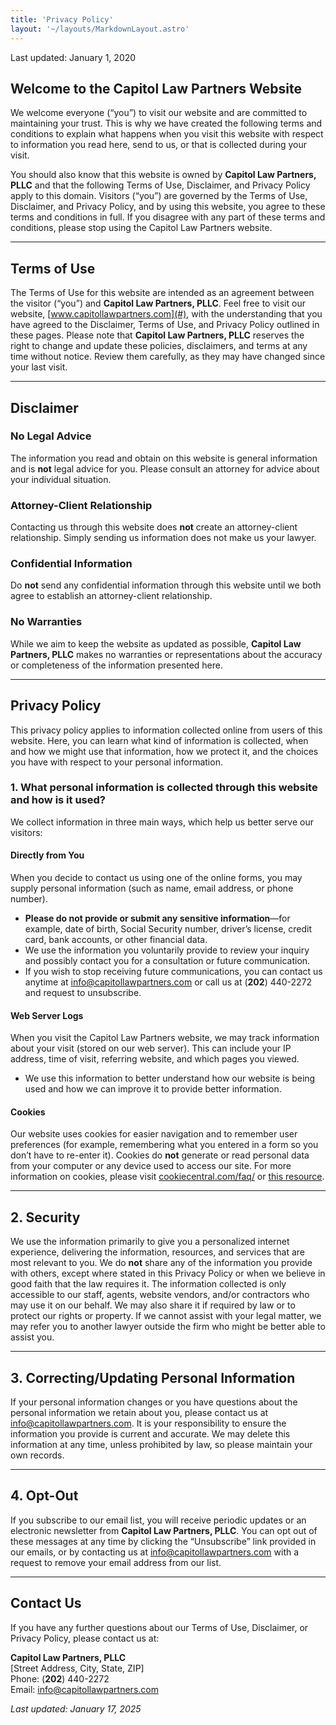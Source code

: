 ```yaml
---
title: 'Privacy Policy'
layout: '~/layouts/MarkdownLayout.astro'
---
```

Last updated: January 1, 2020

## Welcome to the Capitol Law Partners Website

We welcome everyone (“you”) to visit our website and are committed to maintaining your trust. This is why we have created the following terms and conditions to explain what happens when you visit this website with respect to information you read here, send to us, or that is collected during your visit.

You should also know that this website is owned by **Capitol Law Partners, PLLC** and that the following Terms of Use, Disclaimer, and Privacy Policy apply to this domain. Visitors (“you”) are governed by the Terms of Use, Disclaimer, and Privacy Policy, and by using this website, you agree to these terms and conditions in full. If you disagree with any part of these terms and conditions, please stop using the Capitol Law Partners website.

---

## Terms of Use

The Terms of Use for this website are intended as an agreement between the visitor (“you”) and **Capitol Law Partners, PLLC**. Feel free to visit our website, [www.capitollawpartners.com](#), with the understanding that you have agreed to the Disclaimer, Terms of Use, and Privacy Policy outlined in these pages. Please note that **Capitol Law Partners, PLLC** reserves the right to change and update these policies, disclaimers, and terms at any time without notice. Review them carefully, as they may have changed since your last visit.

---

## Disclaimer

### No Legal Advice

The information you read and obtain on this website is general information and is **not** legal advice for you. Please consult an attorney for advice about your individual situation.

### Attorney-Client Relationship

Contacting us through this website does **not** create an attorney-client relationship. Simply sending us information does not make us your lawyer.

### Confidential Information

Do **not** send any confidential information through this website until we both agree to establish an attorney-client relationship.

### No Warranties

While we aim to keep the website as updated as possible, **Capitol Law Partners, PLLC** makes no warranties or representations about the accuracy or completeness of the information presented here.

---

## Privacy Policy

This privacy policy applies to information collected online from users of this website. Here, you can learn what kind of information is collected, when and how we might use that information, how we protect it, and the choices you have with respect to your personal information.

### 1. What personal information is collected through this website and how is it used?

We collect information in three main ways, which help us better serve our visitors:

#### Directly from You

When you decide to contact us using one of the online forms, you may supply personal information (such as name, email address, or phone number).  
- **Please do not provide or submit any sensitive information**—for example, date of birth, Social Security number, driver’s license, credit card, bank accounts, or other financial data.  
- We use the information you voluntarily provide to review your inquiry and possibly contact you for a consultation or future communication.  
- If you wish to stop receiving future communications, you can contact us anytime at [info@capitollawpartners.com](mailto:info@capitollawpartners.com) or call us at (**202**) 440-2272 and request to unsubscribe.

#### Web Server Logs

When you visit the Capitol Law Partners website, we may track information about your visit (stored on our web server). This can include your IP address, time of visit, referring website, and which pages you viewed.  
- We use this information to better understand how our website is being used and how we can improve it to provide better information.

#### Cookies

Our website uses cookies for easier navigation and to remember user preferences (for example, remembering what you entered in a form so you don’t have to re-enter it). Cookies do **not** generate or read personal data from your computer or any device used to access our site. For more information on cookies, please visit [cookiecentral.com/faq/](https://cookiecentral.com/faq/) or [this resource](https://www.glideagency.com/blog/2018/04/10/all-you-need-to-know-about-the-google-analytics-cookie/).

---

## 2. Security

We use the information primarily to give you a personalized internet experience, delivering the information, resources, and services that are most relevant to you. We do **not** share any of the information you provide with others, except where stated in this Privacy Policy or when we believe in good faith that the law requires it. The information collected is only accessible to our staff, agents, website vendors, and/or contractors who may use it on our behalf. We may also share it if required by law or to protect our rights or property. If we cannot assist with your legal matter, we may refer you to another lawyer outside the firm who might be better able to assist you.

---

## 3. Correcting/Updating Personal Information

If your personal information changes or you have questions about the personal information we retain about you, please contact us at [info@capitollawpartners.com](mailto:info@capitollawpartners.com). It is your responsibility to ensure the information you provide is current and accurate. We may delete this information at any time, unless prohibited by law, so please maintain your own records.

---

## 4. Opt-Out

If you subscribe to our email list, you will receive periodic updates or an electronic newsletter from **Capitol Law Partners, PLLC**. You can opt out of these messages at any time by clicking the “Unsubscribe” link provided in our emails, or by contacting us at [info@capitollawpartners.com](mailto:info@capitollawpartners.com) with a request to remove your email address from our list.

---

## Contact Us

If you have any further questions about our Terms of Use, Disclaimer, or Privacy Policy, please contact us at:

**Capitol Law Partners, PLLC**  
[Street Address, City, State, ZIP]  
Phone: (**202**) 440-2272  
Email: [info@capitollawpartners.com](mailto:info@capitollawpartners.com)

_Last updated: January 17, 2025_

